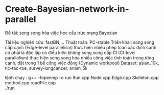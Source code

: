 # Create-Bayesian-network-in-parallel
Đề tài: song song hóa việc học cấu trúc mạng Bayesian

Tài liệu nghiên cứu: fastBN,...
Thuật toán: PC-stable
Triển khai: 
        song song cấp cạnh (Edge-level parallelism) thực hiện nhiều phép toán xác định cạnh có phải là độc lập có điều kiện không
	    song song cấp CI (CI-level parallelism) thực hiện song song hóa nhiều công việc tính toán trong từng cạnh, đặt trong 1 bể công việc động (Dynamic workpool)
Dataset: asian_10k, tic-tac-toe, survey-lungcancer, arlam_5k

lệnh chạy : g++ -fopenmp -o run Run.cpp Node.cpp Edge.cpp Skeleton.cpp method.cpp readFile.cpp      
            ./run  
